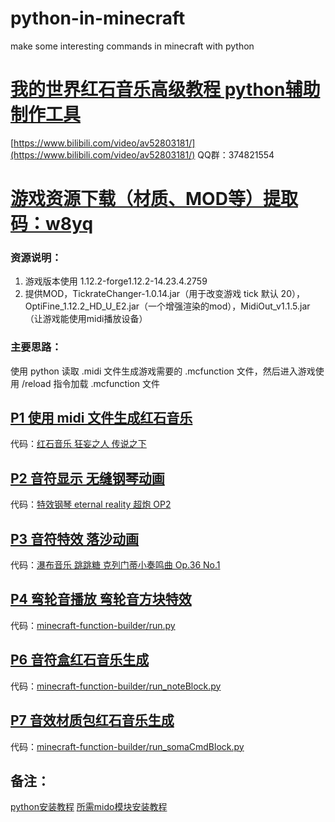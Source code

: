 # python-in-minecraft
make some interesting commands in minecraft with python

# [我的世界红石音乐高级教程 python辅助制作工具](https://www.bilibili.com/video/av52803181/)
[https://www.bilibili.com/video/av52803181/](https://www.bilibili.com/video/av52803181/)
QQ群：374821554
# [游戏资源下载（材质、MOD等）提取码：w8yq](https://pan.baidu.com/s/1ABarH4JpvURx5TiPkVLg8g)
### 资源说明：
  1. 游戏版本使用 1.12.2-forge1.12.2-14.23.4.2759
  2. 提供MOD，TickrateChanger-1.0.14.jar（用于改变游戏 tick 默认 20），OptiFine_1.12.2_HD_U_E2.jar（一个增强渲染的mod），MidiOut_v1.1.5.jar（让游戏能使用midi播放设备）


### 主要思路：
使用 python 读取 .midi 文件生成游戏需要的 .mcfunction 文件，然后进入游戏使用 /reload 指令加载 .mcfunction 文件

## [P1 使用 midi 文件生成红石音乐](https://www.bilibili.com/video/av52803181.html?p=1)
代码：[红石音乐 狂妄之人 传说之下](https://github.com/xuetaolu/python-in-minecraft/tree/master/2.%20%E7%BA%A2%E7%9F%B3%E9%9F%B3%E4%B9%90%20%E7%8B%82%E5%A6%84%E4%B9%8B%E4%BA%BA%20%E4%BC%A0%E8%AF%B4%E4%B9%8B%E4%B8%8B)

## [P2 音符显示 无缝钢琴动画](https://www.bilibili.com/video/av52803181.html?p=2)
代码：[特效钢琴 eternal reality 超炮 OP2](https://github.com/xuetaolu/python-in-minecraft/tree/master/3.%20%E7%89%B9%E6%95%88%E9%92%A2%E7%90%B4%20eternal%20reality%20%E8%B6%85%E7%82%AE%20OP2)

## [P3 音符特效 落沙动画](https://www.bilibili.com/video/av52803181.html?p=3)
代码：[瀑布音乐 跳跳糖 克列门蒂小奏鸣曲 Op.36 No.1](https://github.com/xuetaolu/python-in-minecraft/tree/master/4.%20%E7%80%91%E5%B8%83%E9%9F%B3%E4%B9%90%20%E8%B7%B3%E8%B7%B3%E7%B3%96%20%E5%85%8B%E5%88%97%E9%97%A8%E8%92%82%E5%B0%8F%E5%A5%8F%E9%B8%A3%E6%9B%B2%20Op.36%20No.1)

## [P4 弯轮音播放 弯轮音方块特效](https://www.bilibili.com/video/av52803181.html?p=4)
代码：[minecraft-function-builder/run.py](https://github.com/xuetaolu/minecraft-function-builder)


## [P6 音符盒红石音乐生成](https://www.bilibili.com/video/av52803181.html?p=6)
代码：[minecraft-function-builder/run_noteBlock.py](https://github.com/xuetaolu/minecraft-function-builder)

## [P7 音效材质包红石音乐生成](https://www.bilibili.com/video/av52803181.html?p=7)
代码：[minecraft-function-builder/run_somaCmdBlock.py](https://github.com/xuetaolu/minecraft-function-builder)

## 备注：
[python安装教程](https://www.runoob.com/python3/python3-install.html)
[所需mido模块安装教程](https://mido.readthedocs.io/en/latest/installing.html)

